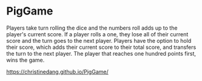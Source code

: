 # PigGame
Players take turn rolling the dice and the numbers roll adds up to the player's current score. If a player rolls a one, they lose all of their current score and the turn goes to the next player. Players have the option to hold their score, which adds their current score to their total score, and transfers the turn to the next player. The player that reaches one hundred points first, wins the game.

https://christinedang.github.io/PigGame/
